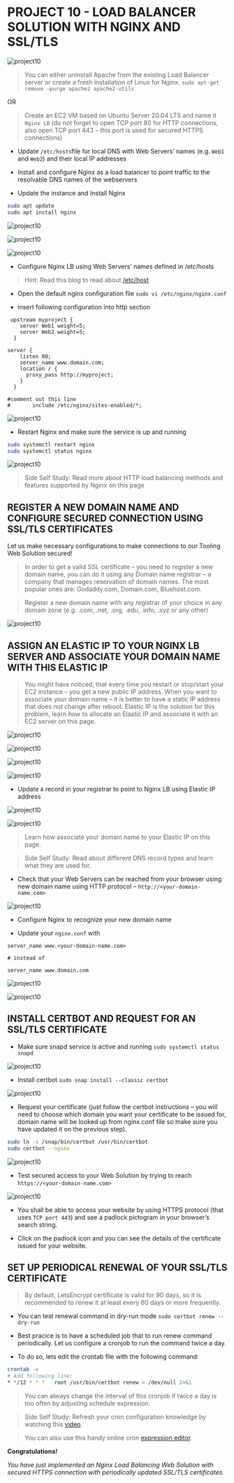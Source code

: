 # PROJECT 10 - LOAD BALANCER SOLUTION WITH NGINX AND SSL/TLS

![project10](../images/project10/1.png)

> You can either uninstall Apache from the existing Load Balancer server or create a fresh installation of Linux for Nginx. `sudo apt-get remove –purge apache2 apache2-utils`

OR

> Create an EC2 VM based on Ubuntu Server 20.04 LTS and name it `Nginx LB` (do not forget to open TCP port 80 for HTTP connections, also open TCP port 443 – this port is used for secured HTTPS connections)

- Update `/etc/hosts`file for local DNS with Web Servers’ names (e.g. `Web1` and `Web2`) and their local IP addresses

- Install and configure Nginx as a load balancer to point traffic to the resolvable DNS names of the webservers

- Update the instance and Install Nginx

```bash
sudo apt update
sudo apt install nginx
```

![project10](../images/project10/2.png)

![project10](../images/project10/3.png)

![project10](../images/project10/4.png)

- Configure Nginx LB using Web Servers’ names defined in /etc/hosts

> Hint: Read this blog to read about [/etc/host](https://linuxize.com/post/how-to-edit-your-hosts-file/)

- Open the default nginx configuration file `sudo vi /etc/nginx/nginx.conf`

- insert following configuration into http section

```config
 upstream myproject {
    server Web1 weight=5;
    server Web2 weight=5;
  }

server {
    listen 80;
    server_name www.domain.com;
    location / {
      proxy_pass http://myproject;
    }
  }

#comment out this line
#       include /etc/nginx/sites-enabled/*;
```

![project10](../images/project10/5.png)

- Restart Nginx and make sure the service is up and running

```bash
sudo systemctl restart nginx
sudo systemctl status nginx
```

![project10](../images/project10/6.png)

> Side Self Study: Read more about HTTP load balancing methods and features supported by Nginx on this page

## REGISTER A NEW DOMAIN NAME AND CONFIGURE SECURED CONNECTION USING SSL/TLS CERTIFICATES

Let us make necessary configurations to make connections to our Tooling Web Solution secured!

> In order to get a valid SSL certificate – you need to register a new domain name, you can do it using any Domain name registrar – a company that manages reservation of domain names. The most popular ones are: Godaddy.com, Domain.com, Bluehost.com.

> Register a new domain name with any registrar of your choice in any domain zone (e.g. .com, .net, .org, .edu, .info, .xyz or any other)

![project10](../images/project10/7.png)

## ASSIGN AN ELASTIC IP TO YOUR NGINX LB SERVER AND ASSOCIATE YOUR DOMAIN NAME WITH THIS ELASTIC IP

> You might have noticed, that every time you restart or stop/start your EC2 instance – you get a new public IP address. When you want to associate your domain name – it is better to have a static IP address that does not change after reboot. Elastic IP is the solution for this problem, learn how to allocate an Elastic IP and associate it with an EC2 server on this page.

![project10](../images/project10/8.png)

![project10](../images/project10/9.png)

![project10](../images/project10/10.png)

![project10](../images/project10/11.png)

- Update `A` record in your registrar to point to Nginx LB using Elastic IP address

![project10](../images/project10/12.png)

![project10](../images/project10/13.png)

> Learn how associate your domain name to your Elastic IP on this page.

> Side Self Study: Read about different DNS record types and learn what they are used for.

- Check that your Web Servers can be reached from your browser using new domain name using HTTP protocol – `http://<your-domain-name.com>`

![project10](../images/project10/14.png)

- Configure Nginx to recognize your new domain name

- Update your `nginx.conf` with

```config
server_name www.<your-domain-name.com>

# instead of

server_name www.domain.com
```

![project10](../images/project10/15.png)

![project10](../images/project10/16.png)

## INSTALL CERTBOT AND REQUEST FOR AN SSL/TLS CERTIFICATE

- Make sure snapd service is active and running `sudo systemctl status snapd`

![project10](../images/project10/17.png)

- Install certbot `sudo snap install --classic certbot`

![project10](../images/project10/18.png)

- Request your certificate (just follow the certbot instructions – you will need to choose which domain you want your certificate to be issued for, domain name will be looked up from nginx.conf file so make sure you have updated it on the previous step).

```bash
sudo ln -s /snap/bin/certbot /usr/bin/certbot
sudo certbot --nginx
```

![project10](../images/project10/19.png)

- Test secured access to your Web Solution by trying to reach `https://<your-domain-name.com>`

![project10](../images/project10/20.png)

- You shall be able to access your website by using HTTPS protocol (that uses `TCP port 443`) and see a padlock pictogram in your browser’s search string.

- Click on the padlock icon and you can see the details of the certificate issued for your website.

## SET UP PERIODICAL RENEWAL OF YOUR SSL/TLS CERTIFICATE

> By default, LetsEncrypt certificate is valid for 90 days, so it is recommended to renew it at least every 60 days or more frequently.

- You can test renewal command in dry-run mode `sudo certbot renew --dry-run`

- Best pracice is to have a scheduled job that to run renew command periodically. Let us configure a cronjob to run the command twice a day.

- To do so, lets edit the crontab file with the following command:

```bash
crontab -e
# Add following line:
* */12 * * *   root /usr/bin/certbot renew > /dev/null 2>&1
```

> You can always change the interval of this cronjob if twice a day is too often by adjusting schedule expression.

> Side Self Study: Refresh your cron configuration knowledge by watching this [video](https://youtu.be/4g1i0ylvx3A).

> You can also use this handy online cron [expression editor](https://crontab.guru/).

**Congratulations!**

_You have just implemented an Nginx Load Balancing Web Solution with secured HTTPS connection with periodically updated SSL/TLS certificates._
